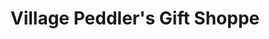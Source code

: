 ---
title: "Village Peddler's Gift Shoppe"
url: /brooklyn/village-peddlers-gift-shoppe/
shop: Andenken
---